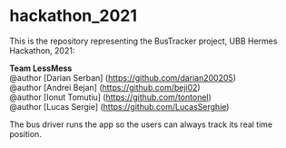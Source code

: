 # hackathon_2021

This is the repository representing the BusTracker project, UBB Hermes Hackathon, 2021:

**Team LessMess**<br/>
@author [Darian Serban] (https://github.com/darian200205) <br/>
@author [Andrei Bejan] (https://github.com/beji02) <br/>
@author [Ionut Tomutiu] (https://github.com/tontonel) <br/>
@author [Lucas Sergie] (https://github.com/LucasSerghie)


The bus driver runs the app so the users can always track its real time position.

